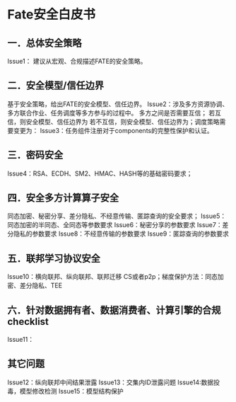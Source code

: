 # Fate安全白皮书
## 一．总体安全策略
Issue1：
建议从宏观、合规描述FATE的安全策略。

## 二．安全模型/信任边界
基于安全策略，给出FATE的安全模型、信任边界。
Issue2：涉及多方资源协调、多方联合作业、任务调度等多方参与的过程中。
多方之间是否需要互信；
若互信，则安全模型、信任边界为
若不互信，则安全模型、信任边界为；调度策略需要变更为：
Issue3：任务组件注册对于components的完整性保护和认证。

## 三．密码安全
Issue4：RSA、ECDH、SM2、HMAC、HASH等的基础密码要求；

## 四．安全多方计算算子安全
同态加密、秘密分享、差分隐私、不经意传输、匿踪查询的安全要求；
Issue5：同态加密的半同态、全同态等参数要求
Issue6：秘密分享的参数要求
Issue7：差分隐私的参数要求
Issue8：不经意传输的参数要求
Issue9：匿踪查询的参数要求
## 五．联邦学习协议安全
Issue10：横向联邦、纵向联邦、联邦迁移
CS或者p2p；梯度保护方法：同态加密、差分隐私、TEE

## 六．针对数据拥有者、数据消费者、计算引擎的合规checklist
Issue11：


## 其它问题
Issue12：纵向联邦中间结果泄露
Issue13：交集内ID泄露问题
Issue14:数据投毒，模型修改检测
Issue15：模型结构保护










